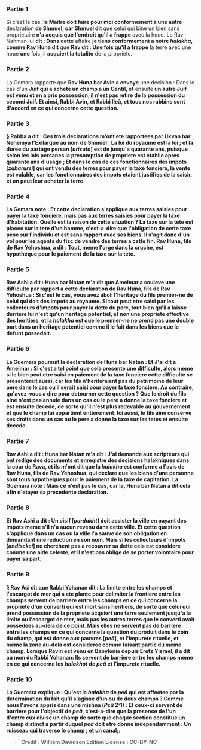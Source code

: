 
### Partie 1
Si c'est le cas, <b>le Maitre doit faire pour moi conformement a une autre</b> declaration <b>de Shmuel, car Shmuel dit</b> que celui qui bine un bien sans proprietaire <b>n'a acquis que l'endroit qu'il a frappe</b> avec la houe. Le Rav Nahman lui <b>dit : Dans cette</b> affaire <b>je tiens conformement a notre <i>halakha</i>, comme Rav Huna dit</b> que <b>Rav dit : Une fois qu'il a frappe</b> la terre avec une houe <b>une</b> fois, il <b>acquiert la totalite</b> de la propriete.

### Partie 2
La Gemara rapporte que <b>Rav Huna bar Avin a envoye</b> une decision : Dans le cas d'un <b>Juif qui a achete un champ a un Gentil, et</b> ensuite <b>un autre Juif est venu et en a pris possession, il n'est pas retire de</b> la <b>possession du second Juif. <b>Et ainsi, Rabbi Avin, et Rabbi Ileâ, et tous nos rabbins sont d'accord en ce qui concerne</b> cette <b>question.</b>

### Partie 3
§ <b>Rabba a dit : Ces trois declarations m'ont ete rapportees</b> par <b>Ukvan bar Nehemya l'Exilarque au nom de Shmuel : La loi du royaume est la loi ; et</b> la duree du <b>partage persan [<i>arisuta</i>]</b> est de <b>jusqu'a quarante ans,</b> puisque selon les lois persanes la presomption de propriete est etablie apres quarante ans d'usage ; <b>Et</b> dans le cas de <b>ces fonctionnaires des impots [<i>zaharurei</i>] qui ont vendu des terres</b> pour <b>payer la <b>taxe fonciere, la vente est valable,</b> car les fonctionnaires des impots etaient justifies de la saisir, et on peut leur acheter la terre.

### Partie 4
La Gemara note : <b>Et cette declaration</b> s'applique aux terres saisies <b>pour</b> payer la <b>taxe fonciere, mais pas</b> aux terres saisies <b>pour</b> payer la <b>taxe d'habitation. Quelle est la raison</b> de cette situation ? La <b>taxe sur la tete est placee sur la tete d'un homme,</b> c'est-a-dire que l'obligation de cette taxe pese sur l'individu et est sans rapport avec ses biens. Il s'agit donc d'un vol pour les agents du fisc de vendre des terres a cette fin. <b>Rav Huna, fils de Rav Yehoshua, a dit :</b> Tout, <b>meme</b> l'<b>orge dans la cruche, est hypotheque pour</b> le paiement de la <b>taxe sur la tete.</b>

### Partie 5
<b>Rav Ashi a dit : Huna bar Natan m'a dit</b> que <b>Ameimar a souleve une difficulte par rapport a cette</b> declaration de Rav Huna, fils de Rav Yehoshua : <b>Si c'est le cas, vous avez aboli l'heritage du fils premier-ne</b> de celui qui doit des impots au royaume. Si tout peut etre saisi par les collecteurs d'impots pour payer la dette du pere, tout bien qu'il a laisse derriere lui <b>n'est</b> qu'un <b>heritage potentiel</b>, et non une propriete effective des heritiers, <b>et</b> la <i>halakha</i> est que <b>le premier-ne ne prend pas</b> une double part <b>dans un heritage potentiel</b> comme</b> il le fait <b>dans</b> les biens que le defunt <b>possedait.</b>

### Partie 6
La Guemara poursuit la declaration de Huna bar Natan : Et <b>J'ai dit a</b> Ameimar : <b>Si</b> c'est <b>a tel point</b> que cela presente une difficulte, alors <b>meme</b> si le bien peut etre saisi en paiement de la <b>taxe fonciere</b> cette difficulte se presenterait <b>aussi,</b> car les fils n'heriteraient pas du patrimoine de leur pere dans le cas ou il serait saisi pour payer la taxe fonciere. <b>Au contraire, qu'avez-vous a dire</b> pour detourner cette question ? Que le droit du fils aine n'est pas annule dans un cas <b>ou</b> le pere a <b>donne</b> la <b>taxe fonciere et</b> est ensuite <b>decede,</b> de sorte qu'il n'est plus redevable au gouvernement et que le champ lui appartient entierement. <b>Ici aussi,</b> le fils aine conserve ses droits dans un cas <b>ou</b> le pere <b>a donne</b> la <b>taxe sur les tetes et</b> ensuite <b>decede.</b>

### Partie 7
<b>Rav Ashi a dit : Huna bar Natan m'a dit : J'ai demande</b> aux <b>scripteurs</b> qui ont redige des documents et enregistre des decisions halakhiques dans la cour <b>de Rava, et ils m'ont dit</b> que <b>la <i>halakha</i></b> est <b>conforme</b> a l'avis de <b>Rav Huna, fils de Rav Yehoshua,</b> qui declare que les biens d'une personne sont tous hypotheques pour le paiement de la taxe de capitation. La Guemara note : <b>Mais</b> ce <b>n'est pas le cas,</b> car <b>la, </b> Huna bar Natan <b>a dit</b> cela afin <b>d'etayer sa</b> precedente <b>declaration.</b>

### Partie 8
<b>Et Rav Ashi a dit : Un oisif [<i>pardakht</i>]</b> doit <b>assister la ville</b> en payant des impots meme s'il n'a aucun revenu dans cette ville. <b>Et cette question</b> s'applique dans un cas <b>ou la ville l'a sauve</b> de son obligation en demandant une reduction en son nom. <b>Mais</b> si les <b>collecteurs d'impots [<i>andisekei</i>]</b> ne cherchent pas a recouvrer sa dette cela <b>est</b> considere comme une <b>aide celeste,</b> et il n'est pas oblige de se porter volontaire pour payer sa part.

### Partie 9
§ <b>Rav Asi dit</b> que <b>Rabbi Yohanan dit : La limite</b> entre les champs <b>et l'escargot de mer</b> qui a ete plante pour delimiter la frontiere entre les champs <b>servent de barriere</b> entre les champs <b>en ce qui concerne la propriete d'un converti</b> qui est mort sans heritiers, de sorte que celui qui prend possession de la propriete acquiert une terre seulement jusqu'a la limite ou l'escargot de mer, mais pas les autres terres que le converti avait possedees au-dela de ce point. <b>Mais</b> elles ne servent <b>pas</b> de barriere entre les champs <b>en ce qui concerne la question du produit dans le coin du champ, qui est donne aux pauvres [<i>peâ</i>], et l'impurete rituelle,</b> et meme la zone au-dela est consideree comme faisant partie du meme champ. <b>Lorsque Ravin est venu</b> en Babylonie depuis Eretz Yisrael, il a <b>dit</b> au nom du <b>Rabbi Yohanan:</b> Ils servent de barriere entre les champs <b>meme en ce qui concerne</b> les <i>halakhot</i> de <b><i>peâ</i> et l'impurete rituelle.</b>

### Partie 10
La Guemara explique : <b>Qu'est</b> la <i>halakha</i> de <b><i>peâ</i></b> qui est affectee par la determination du fait qu'il s'agisse d'un ou de deux champs ? <b>Comme nous l'avons appris</b> dans une mishna (<i>Peâ</i> 2:1) : <b>Et ceux-ci servent de barriere pour</b> l'objectif de <b><i>peâ</i>,</b> c'est-a-dire que la presence de l'un d'entre eux divise un champ de sorte que chaque section constitue un champ distinct a partir duquel <i>peâ</i> doit etre donne independamment : <b>Un ruisseau</b> qui traverse le champ ; <b>et un canal;</b>.

>Credit : William Davidson Edition
>License : CC-BY-NC